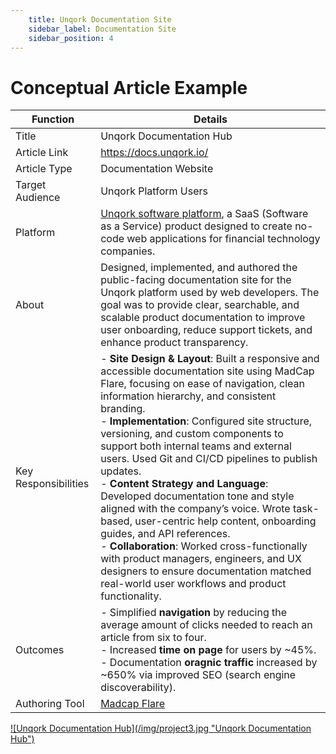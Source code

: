 ```yaml
---
    title: Unqork Documentation Site
    sidebar_label: Documentation Site
    sidebar_position: 4
---
```

# Conceptual Article Example  
| Function | Details |
| --- | --- |
| Title | Unqork Documentation Hub |
| Article Link | https://docs.unqork.io/ |
| Article Type | Documentation Website |
| Target Audience | Unqork Platform Users |
| Platform | <a href="https://unqork.com/"  target="_blank">Unqork software platform</a>, a SaaS (Software as a Service) product designed to create no-code web applications for financial technology companies. |
| About | Designed, implemented, and authored the public-facing documentation site for the Unqork platform used by web developers. The goal was to provide clear, searchable, and scalable product documentation to improve user onboarding, reduce support tickets, and enhance product transparency. |
| Key Responsibilities | - **Site Design & Layout**: Built a responsive and accessible documentation site using MadCap Flare, focusing on ease of navigation, clean information hierarchy, and consistent branding. <br /> - **Implementation**: Configured site structure, versioning, and custom components to support both internal teams and external users. Used Git and CI/CD pipelines to publish updates. <br /> - **Content Strategy and Language**: Developed documentation tone and style aligned with the company’s voice. Wrote task-based, user-centric help content, onboarding guides, and API references. <br /> - **Collaboration**: Worked cross-functionally with product managers, engineers, and UX designers to ensure documentation matched real-world user workflows and product functionality. <br /> |
| Outcomes | - Simplified **navigation** by reducing the average amount of clicks needed to reach an article from six to four. <br /> - Increased **time on page** for users by ~45%. <br /> - Documentation **oragnic traffic** increased by ~650% via improved SEO (search engine discoverability). <br />
| Authoring Tool | <a href="https://www.madcapsoftware.com/products/flare/"  target="_blank">Madcap Flare</a> |  
<div className="image center width100">
    <a href="https://docs.unqork.io/"  target="_blank">![Unqork Documentation Hub](/img/project3.jpg "Unqork Documentation Hub")</a>
</div>  